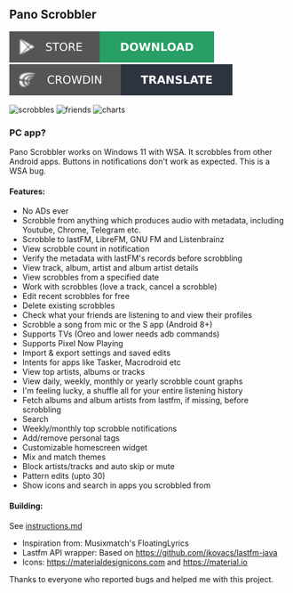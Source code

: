 ## Pano Scrobbler
[play-store]: shields/play-store.svg
[play-store-link]: https://play.google.com/store/apps/details?id=com.arn.scrobble

[ko-fi]: shields/ko-fi.svg
[ko-fi-link]: https://ko-fi.com/kawaiiDango

[crowdin]: shields/crowdin.svg
[crowdin-link]: https://crowdin.com/project/pscrobbler

[![download][play-store]][play-store-link] [![translate][crowdin]][crowdin-link]

<img src="https://i.imgur.com/XGmtOP5.jpg" alt="scrobbles" width="200"/> <img src="https://i.imgur.com/m1lbrU6l.jpg" alt="friends" width="200"/> <img src="https://i.imgur.com/7kETocF.jpg" alt="charts" width="200"/>

### PC app?
Pano Scrobbler works on Windows 11 with WSA. It scrobbles from other Android apps.
Buttons in notifications don't work as expected. This is a WSA bug.

#### Features:
- No ADs ever
- Scrobble from anything which produces audio with metadata, including Youtube, Chrome, Telegram etc.
- Scrobble to lastFM, LibreFM, GNU FM and Listenbrainz
- View scrobble count in notification
- Verify the metadata with lastFM's records before scrobbling
- View track, album, artist and album artist details
- View scrobbles from a specified date
- Work with scrobbles (love a track, cancel a scrobble)
- Edit recent scrobbles for free
- Delete existing scrobbles
- Check what your friends are listening to and view their profiles
- Scrobble a song from mic or the S app (Android 8+)
- Supports TVs (Oreo and lower needs adb commands)
- Supports Pixel Now Playing
- Import & export settings and saved edits
- Intents for apps like Tasker, Macrodroid etc
- View top artists, albums or tracks
- View daily, weekly, monthly or yearly scrobble count graphs
- I'm feeling lucky, a shuffle all for your entire listening history
- Fetch albums and album artists from lastfm, if missing, before scrobbling
- Search
- Weekly/monthly top scrobble notifications
- Add/remove personal tags
- Customizable homescreen widget
- Mix and match themes
- Block artists/tracks and auto skip or mute
- Pattern edits (upto 30)
- Show icons and search in apps you scrobbled from

#### Building:
See [instructions.md](instructions.md)

- Inspiration from: Musixmatch's FloatingLyrics
- Lastfm API wrapper: Based on https://github.com/jkovacs/lastfm-java
- Icons: https://materialdesignicons.com and https://material.io

Thanks to everyone who reported bugs and helped me with this project.